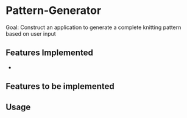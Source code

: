 # Pattern-Generator
Goal: Construct an application to generate a complete knitting pattern based on user input

## Features Implemented
- 

## Features to be implemented

## Usage
